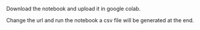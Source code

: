 Download the notebook and upload it in google colab.


Change the url and run the notebook a csv file will be generated at the end.
